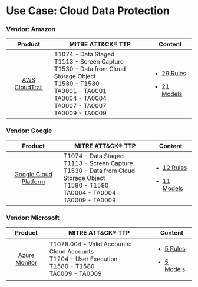 
Use Case: Cloud Data Protection
===============================

### Vendor: Amazon
|                                  Product                                  | MITRE ATT&CK® TTP                                                                                                                                                                        | Content                                                                                                                                    |
|:-------------------------------------------------------------------------:| ---------------------------------------------------------------------------------------------------------------------------------------------------------------------------------------- | ------------------------------------------------------------------------------------------------------------------------------------------ |
| [AWS CloudTrail](../DS/Amazon/aws_cloudtrail/ds_amazon_aws_cloudtrail.md) | T1074 - Data Staged<br>T1113 - Screen Capture<br>T1530 - Data from Cloud Storage Object<br>T1580 - T1580<br>TA0001 - TA0001<br>TA0004 - TA0004<br>TA0007 - TA0007<br>TA0009 - TA0009<br> | [<ul><li>29 Rules</li></ul><ul><li>21 Models</li></ul>](../DS/Amazon/aws_cloudtrail/RM/r_m_amazon_aws_cloudtrail_Cloud_Data_Protection.md) |
### Vendor: Google
|                                            Product                                             | MITRE ATT&CK® TTP                                                                                                                                  | Content                                                                                                                                                  |
|:----------------------------------------------------------------------------------------------:| -------------------------------------------------------------------------------------------------------------------------------------------------- | -------------------------------------------------------------------------------------------------------------------------------------------------------- |
| [Google Cloud Platform](../DS/Google/google_cloud_platform/ds_google_google_cloud_platform.md) | T1074 - Data Staged<br>T1113 - Screen Capture<br>T1530 - Data from Cloud Storage Object<br>T1580 - T1580<br>TA0004 - TA0004<br>TA0009 - TA0009<br> | [<ul><li>12 Rules</li></ul><ul><li>11 Models</li></ul>](../DS/Google/google_cloud_platform/RM/r_m_google_google_cloud_platform_Cloud_Data_Protection.md) |
### Vendor: Microsoft
|                                   Product                                    | MITRE ATT&CK® TTP                                                                                            | Content                                                                                                                                      |
|:----------------------------------------------------------------------------:| ------------------------------------------------------------------------------------------------------------ | -------------------------------------------------------------------------------------------------------------------------------------------- |
| [Azure Monitor](../DS/Microsoft/azure_monitor/ds_microsoft_azure_monitor.md) | T1078.004 - Valid Accounts: Cloud Accounts<br>T1204 - User Execution<br>T1580 - T1580<br>TA0009 - TA0009<br> | [<ul><li>5 Rules</li></ul><ul><li>5 Models</li></ul>](../DS/Microsoft/azure_monitor/RM/r_m_microsoft_azure_monitor_Cloud_Data_Protection.md) |